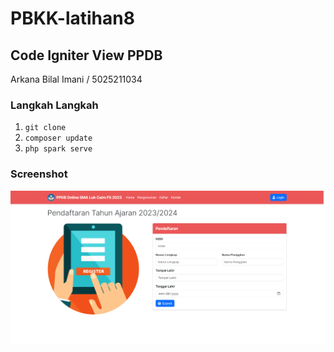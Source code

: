 # PBKK-latihan8
## Code Igniter View PPDB

Arkana Bilal Imani  / 5025211034

### Langkah Langkah
1. `git clone`
2. `composer update`
3. `php spark serve`

### Screenshot

![](/asset/ss.png)

